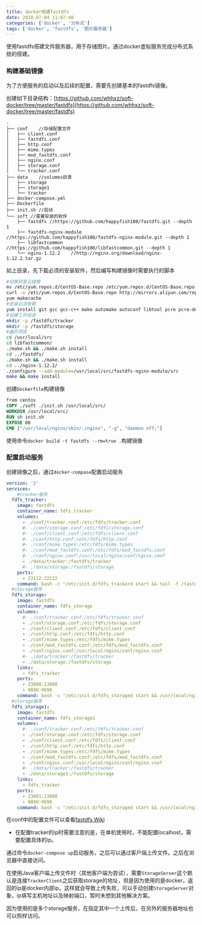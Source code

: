 ```yaml
---
title: docker搭建fastdfs
date: 2018-07-04 11:07:48
categories: ['docker', '分布式']
tags: ['docker', 'fastdfs', '图片服务器']
---
```


使用fastdfs搭建文件服务器，用于存储图片。通过docker虚拟服务完成分布式系统的搭建。

### 构建基础镜像
为了方便服务的启动以及后续的配置，需要先创建基本的fastdfs镜像。
<!-- more -->
创建如下目录结构：[https://github.com/whhxz/soft-docker/tree/master/fastdfs](https://github.com/whhxz/soft-docker/tree/master/fastdfs)
```
.
├── conf    //存储配置文件
│   ├── client.conf
│   ├── fastdfs.conf
│   ├── http.conf
│   ├── mime.types
│   ├── mod_fastdfs.conf
│   ├── nginx.conf
│   ├── storage.conf
│   └── tracker.conf
├── data    //volumes目录
│   ├── storage
│   ├── storage1
│   └── tracker
├── docker-compose.yml
├── Dockerfile
├── init.sh //启动
└── soft //需要安装的软件
    ├── fastdfs //https://github.com/happyfish100/fastdfs.git --depth 1
    ├── fastdfs-nginx-module //https://github.com/happyfish100/fastdfs-nginx-module.git --depth 1
    ├── libfastcommon   //https://github.com/happyfish100/libfastcommon.git --depth 1
    └── nginx-1.12.2    //http://nginx.org/download/nginx-1.12.2.tar.gz
```
如上目录，先下载必须的安装软件，然后编写构建镜像时需要执行的脚本
```sh
#切换阿里云镜像
mv /etc/yum.repos.d/CentOS-Base.repo /etc/yum.repos.d/CentOS-Base.repo.backup
curl -o /etc/yum.repos.d/CentOS-Base.repo http://mirrors.aliyun.com/repo/Centos-7.repo
yum makecache
#安装必须依赖
yum install git gcc gcc-c++ make automake autoconf libtool pcre pcre-devel zlib zlib-devel openssl-devel -y
#创建工作目录
mkdir -p /fastdfs/tracker
mkdir -p /fastdfs/storage
#遍历项目
cd /usr/local/src
cd libfastcommon/
./make.sh && ./make.sh install
cd ../fastdfs/
./make.sh && ./make.sh install
cd ../nginx-1.12.2/
./configure --add-module=/usr/local/src/fastdfs-nginx-module/src
make && make install
```

创建`Dockerfile`构建镜像
```Dockerfile
from centos
COPY ./soft ./init.sh /usr/local/src/
WORKDIR /usr/local/src/
RUN sh init.sh
EXPOSE 80
CMD ["/usr/local/nginx/sbin/./nginx", "-g", "daemon off;"]
```
使用命令`docker build -t fastdfs --rm=true .`构建镜像

### 配置启动服务
创建镜像之后，通过`docker-compase`配置启动服务
```yml
version: '2'
services:
    #tracker服务
  fdfs_tracker:
    image: fastdfs
    container_name: fdfs_tracker
    volumes:
      - ./conf/tracker.conf:/etc/fdfs/tracker.conf
      #- ./conf/storage.conf:/etc/fdfs/storage.conf
      #- ./conf/client.conf:/etc/fdfs/client.conf
      #- ./conf/http.conf:/etc/fdfs/http.conf
      #- ./conf/mime.types:/etc/fdfs/mime.types
      #- ./conf/mod_fastdfs.conf:/etc/fdfs/mod_fastdfs.conf
      #- ./conf/nginx.conf:/usr/local/nginx/conf/nginx.conf
      - ./data/tracker:/fastdfs/tracker
      #- ./data/storage:/fastdfs/storage
    ports:
      - 22122:22122
    command: bash -c "/etc/init.d/fdfs_trackerd start && tail -f /fastdfs/tracker/logs/trackerd.log"
  #storage服务
  fdfs_storage:
    image: fastdfs
    container_name: fdfs_storage
    volumes:
      #- ./conf/tracker.conf:/etc/fdfs/tracker.conf
      - ./conf/storage.conf:/etc/fdfs/storage.conf
      - ./conf/client.conf:/etc/fdfs/client.conf
      - ./conf/http.conf:/etc/fdfs/http.conf
      - ./conf/mime.types:/etc/fdfs/mime.types
      - ./conf/mod_fastdfs.conf:/etc/fdfs/mod_fastdfs.conf
      - ./conf/nginx.conf:/usr/local/nginx/conf/nginx.conf
      #- ./data/tracker:/fastdfs/tracker
      - ./data/storage:/fastdfs/storage
    links:
      - fdfs_tracker
    ports:
      - 23000:23000
      - 9898:9898
    command: bash -c "/etc/init.d/fdfs_storaged start && /usr/local/nginx/sbin/./nginx &&  tail -f /fastdfs/storage/logs/storaged.log"
  #storage服务
  fdfs_storage1:
    image: fastdfs
    container_name: fdfs_storage1
    volumes:
      #- ./conf/tracker.conf:/etc/fdfs/tracker.conf
      - ./conf/storage.conf:/etc/fdfs/storage.conf
      - ./conf/client.conf:/etc/fdfs/client.conf
      - ./conf/http.conf:/etc/fdfs/http.conf
      - ./conf/mime.types:/etc/fdfs/mime.types
      - ./conf/mod_fastdfs.conf:/etc/fdfs/mod_fastdfs.conf
      - ./conf/nginx.conf:/usr/local/nginx/conf/nginx.conf
      #- ./data/tracker:/fastdfs/tracker
      - ./data/storage1:/fastdfs/storage
    links:
      - fdfs_tracker
    ports:
      - 23001:23000
      - 9899:9898
    command: bash -c "/etc/init.d/fdfs_storaged start && /usr/local/nginx/sbin/./nginx && tail -f /fastdfs/storage/logs/storaged.log"
```
在conf中的配置文件可以查看[fastdfs Wiki](https://github.com/happyfish100/fastdfs/wiki)
* 在配置tracker的ip时需要注意的是，在单机使用时，不能配置localhost，需要配置具体的ip。

通过命令`docker-compose up`启动服务，之后可以通过客户端上传文件。之后在浏览器中直接访问。

在使用Java客户端上传文件时（其他客户端为尝试），需要`StorageServer`这个默认是连接`TrackerClient`之后获取storage的地址，但是因为使用的是docker，返回的ip是docker内部ip，这样就会导致上传失败，可以手动创建`StorageServer`对象，ip填写主机地址以及映射端口，暂时未想到其他解决方案。

因为使用的是多个storage服务，在指定其中一个上传后，在另外的服务器地址也可以照样访问。